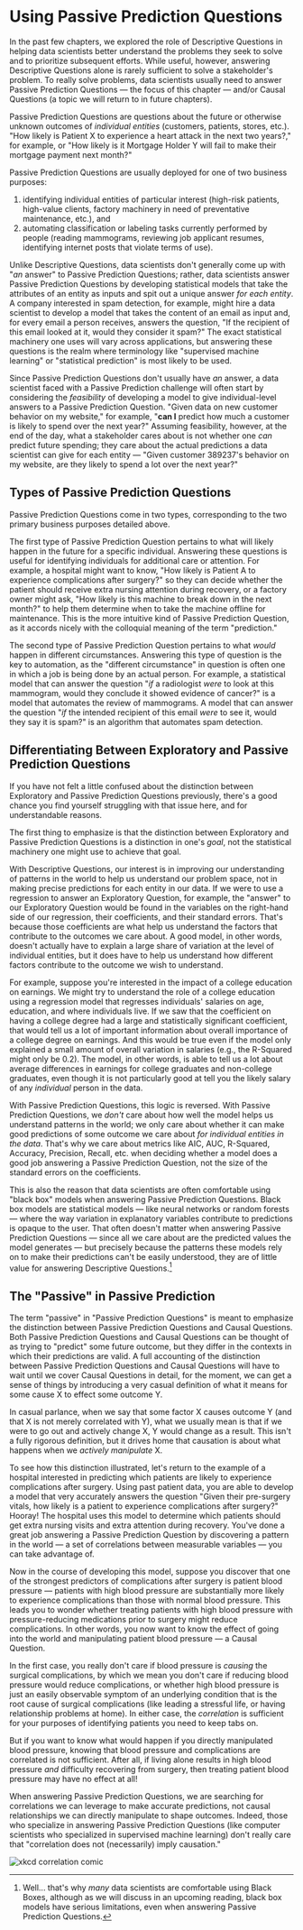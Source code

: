 # Using Passive Prediction Questions


In the past few chapters, we explored the role of Descriptive Questions in helping data scientists better understand the problems they seek to solve and to prioritize subsequent efforts. While useful, however, answering Descriptive Questions alone is rarely sufficient to solve a stakeholder's problem. To really solve problems, data scientists usually need to answer Passive Prediction Questions — the focus of this chapter — and/or Causal Questions (a topic we will return to in future chapters).

Passive Prediction Questions are questions about the future or otherwise unknown outcomes of *individual entities* (customers, patients, stores, etc.). "How likely is Patient X to experience a heart attack in the next two years?," for example, or "How likely is it Mortgage Holder Y will fail to make their mortgage payment next month?"

Passive Prediction Questions are usually deployed for one of two business purposes: 

1) identifying individual entities of particular interest (high-risk patients, high-value clients, factory machinery in need of preventative maintenance, etc.), and
2) automating classification or labeling tasks currently performed by people (reading mammograms, reviewing job applicant resumes, identifying internet posts that violate terms of use).

Unlike Descriptive Questions, data scientists don't generally come up with "*an* answer" to Passive Prediction Questions; rather, data scientists answer Passive Prediction Questions by developing statistical models that take the attributes of an entity as inputs and spit out a unique answer *for each entity*. A company interested in spam detection, for example, might hire a data scientist to develop a model that takes the content of an email as input and, for every email a person receives, answers the question, "If the recipient of this email looked at it, would they consider it spam?" The exact statistical machinery one uses will vary across applications, but answering these questions is the realm where terminology like "supervised machine learning" or "statistical prediction" is most likely to be used.

Since Passive Prediction Questions don't usually have *an* answer, a data scientist faced with a Passive Prediction challenge will often start by considering the *feasibility* of developing a model to give individual-level answers to a Passive Prediction Question. "Given data on new customer behavior on my website," for example, "**can I** predict how much a customer is likely to spend over the next year?" Assuming feasibility, however, at the end of the day, what a stakeholder cares about is not whether one *can* predict future spending; they care about the actual predictions a data scientist can give for each entity — "Given customer 389237's behavior on my website, are they likely to spend a lot over the next year?"

## Types of Passive Prediction Questions

Passive Prediction Questions come in two types, corresponding to the two primary business purposes detailed above.

The first type of Passive Prediction Question pertains to what will likely happen in the future for a specific individual. Answering these questions is useful for identifying individuals for additional care or attention. For example, a hospital might want to know, "How likely is Patient A to experience complications after surgery?" so they can decide whether the patient should receive extra nursing attention during recovery, or a factory owner might ask, "How likely is this machine to break down in the next month?" to help them determine when to take the machine offline for maintenance. This is the more intuitive kind of Passive Prediction Question, as it accords nicely with the colloquial meaning of the term "prediction."

The second type of Passive Prediction Question pertains to what *would* happen in different circumstances. Answering this type of question is the key to automation, as the "different circumstance" in question is often one in which a job is being done by an actual person. For example, a statistical model that can answer the question "*if* a radiologist *were* to look at this mammogram, would they conclude it showed evidence of cancer?" is a model that automates the review of mammograms. A model that can answer the question "*if* the intended recipient of this email *were* to see it, would they say it is spam?" is an algorithm that automates spam detection.

## Differentiating Between Exploratory and Passive Prediction Questions

If you have not felt a little confused about the distinction between Exploratory and Passive Prediction Questions previously, there's a good chance you find yourself struggling with that issue here, and for understandable reasons.

The first thing to emphasize is that the distinction between Exploratory and Passive Prediction Questions is a distinction in one's *goal*, not the statistical machinery one might use to achieve that goal.

With Descriptive Questions, our interest is in improving our understanding of patterns in the world to help us understand our problem space, not in making precise predictions for each entity in our data. If we were to use a regression to answer an Exploratory Question, for example, the "answer" to our Exploratory Question would be found in the variables on the right-hand side of our regression, their coefficients, and their standard errors. That's because those coefficients are what help us understand the factors that contribute to the outcomes we care about. A good model, in other words, doesn't actually have to explain a large share of variation at the level of individual entities, but it does have to help us understand how different factors contribute to the outcome we wish to understand.

For example, suppose you're interested in the impact of a college education on earnings. We might try to understand the role of a college education using a regression model that regresses individuals' salaries on age, education, and where individuals live. If we saw that the coefficient on having a college degree had a large and statistically significant coefficient, that would tell us a lot of important information about overall importance of a college degree on earnings. And this would be true even if the model only explained a small amount of overall variation in salaries (e.g., the R-Squared might only be 0.2). The model, in other words, is able to tell us a lot about average differences in earnings for college graduates and non-college graduates, even though it is not particularly good at tell you the likely salary of any *individual* person in the data.

With Passive Prediction Questions, this logic is reversed. With Passive Prediction Questions, we *don't* care about how well the model helps us understand patterns in the world; we only care about whether it can make good predictions of some outcome we care about *for individual entities in the data*. That's why we care about metrics like AIC, AUC, R-Squared, Accuracy, Precision, Recall, etc. when deciding whether a model does a good job answering a Passive Prediction Question, not the size of the standard errors on the coefficients.

This is also the reason that data scientists are often comfortable using "black box" models when answering Passive Prediction Questions. Black box models are statistical models — like neural networks or random forests — where the way variation in explanatory variables contribute to predictions is opaque to the user. That often doesn't matter when answering Passive Prediction Questions — since all we care about are the predicted values the model generates — but precisely because the patterns these models rely on to make their predictions can't be easily understood, they are of little value for answering Descriptive Questions.[^blackboxes]

[^blackboxes]: Well... that's why *many* data scientists are comfortable using Black Boxes, although as we will discuss in an upcoming reading, black box models have serious limitations, even when answering Passive Prediction Questions.

## The "Passive" in Passive Prediction

The term "passive" in "Passive Prediction Questions" is meant to emphasize the distinction between Passive Prediction Questions and Causal Questions. Both Passive Prediction Questions and Causal Questions can be thought of as trying to "predict" some future outcome, but they differ in the contexts in which their predictions are valid. A full accounting of the distinction between Passive Prediction Questions and Causal Questions will have to wait until we cover Causal Questions in detail, for the moment, we can get a sense of things by introducing a very casual definition of what it means for some cause X to effect some outcome Y.

In casual parlance, when we say that some factor X causes outcome Y (and that X is not merely correlated with Y), what we usually mean is that if we were to go out and actively change X, Y would change as a result. This isn't a fully rigorous definition, but it drives home that causation is about what happens when we *actively manipulate* X.

To see how this distinction illustrated, let's return to the example of a hospital interested in predicting which patients are likely to experience complications after surgery. Using past patient data, you are able to develop a model that very accurately answers the question "Given their pre-surgery vitals, how likely is a patient to experience complications after surgery?" Hooray! The hospital uses this model to determine which patients should get extra nursing visits and extra attention during recovery. You've done a great job answering a Passive Prediction Question by discovering a pattern in the world — a set of correlations between measurable variables — you can take advantage of.

Now in the course of developing this model, suppose you discover that one of the strongest predictors of complications after surgery is patient blood pressure — patients with high blood pressure are substantially more likely to experience complications than those with normal blood pressure. This leads you to wonder whether treating patients with high blood pressure with pressure-reducing medications prior to surgery might reduce complications. In other words, you now want to know the effect of going into the world and manipulating patient blood pressure — a Causal Question.

In the first case, you really don't care if blood pressure is *causing* the surgical complications, by which we mean you don't care if reducing blood pressure would reduce complications, or whether high blood pressure is just an easily observable symptom of an underlying condition that is the root cause of surgical complications (like leading a stressful life, or having relationship problems at home). In either case, the *correlation* is sufficient for your purposes of identifying patients you need to keep tabs on.

But if you want to know what would happen if you directly manipulated blood pressure, knowing that blood pressure and complications are correlated is not sufficient. After all, if living alone results in high blood pressure *and* difficulty recovering from surgery, then treating patient blood pressure may have no effect at all!

When answering Passive Prediction Questions, we are searching for correlations we can leverage to make accurate predictions, not causal relationships we can directly manipulate to shape outcomes. Indeed, those who specialize in answering Passive Prediction Questions (like computer scientists who specialized in supervised machine learning) don't really care that "correlation does not (necessarily) imply causation."

![xkcd correlation comic](https://imgs.xkcd.com/comics/correlation.png)

